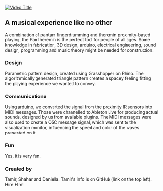 [![Video Title](https://img.youtube.com/vi/_-8Fbb_CeyA/0.jpg)](https://www.youtube.com/watch?v=_-8Fbb_CeyA)

## A musical experience like no other

A combination of pantam fingerdrumming and theremin proximity-based playing, the PanTheremin is the perfect tool for people of all ages. Some knowledge in fabrication, 3D design, arduino, electrical engineering, sound design, programming and music theory might be needed for construction.

### Design

Parametric pattern design, created using Grasshopper on Rhino. The algorithmically generated triangle pattern creates a spacey feeling fitting the playing experience we wanted to convey.

### Communications

Using arduino, we converted the signal from the proximity IR sensors into MIDI messages. Those were channelled to Ableton Live for producing actual sounds, designed by us from available plugins.
The MIDI messages were also used to create a OSC message signal, which was sent to the visualization monitor, influencing the speed and color of the waves presented on it.

### Fun

Yes, it is very fun.

### Created by

Tamir, Shahar and Daniella.
Tamir's info is on GitHub (link on the top left). Hire Him!
